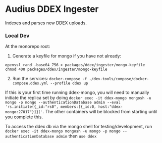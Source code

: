 # Audius DDEX Ingester

Indexes and parses new DDEX uploads.

### Local Dev
At the monorepo root:
1. Generate a keyfile for mongo if you have not already:
```
openssl rand -base64 756 > packages/ddex/ingester/mongo-keyfile
chmod 400 packages/ddex/ingester/mongo-keyfile
```
2. Run the services: `docker-compose -f ./dev-tools/compose/docker-compose.ddex.yml --profile ddex up`

If this is your first time running ddex-mongo, you will need to manually initiate the replica set by doing `docker exec -it ddex-mongo mongosh -u mongo -p mongo --authenticationDatabase admin --eval 'rs.initiate({_id:"rs0", members:[{_id:0, host:"ddex-mongo:27017"}]})'`. The other containers will be blocked from starting until you complete this.

To access the ddex db via the mongo shell for testing/development, run `docker exec -it ddex-mongo mongosh -u mongo -p mongo --authenticationDatabase admin` then `use ddex`
